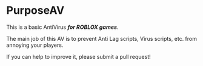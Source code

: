 # PurposeAV

This is a basic AntiVirus ***for ROBLOX games***.

The main job of this AV is to prevent Anti Lag scripts, Virus scripts, etc. from annoying your players.

If you can help to improve it, please submit a pull request!
